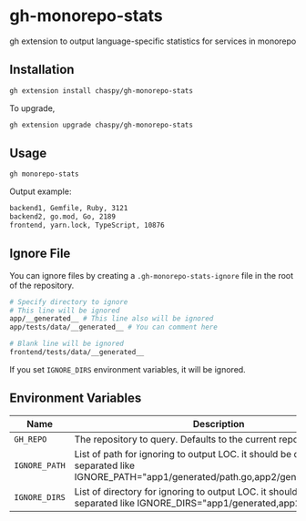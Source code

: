 # gh-monorepo-stats

gh extension to output language-specific statistics for services in monorepo

## Installation

```sh
gh extension install chaspy/gh-monorepo-stats
```

To upgrade,

```sh
gh extension upgrade chaspy/gh-monorepo-stats
```

## Usage

```sh
gh monorepo-stats
```

Output example:

```sh
backend1, Gemfile, Ruby, 3121
backend2, go.mod, Go, 2189
frontend, yarn.lock, TypeScript, 10876
```

## Ignore File

You can ignore files by creating a `.gh-monorepo-stats-ignore` file in the root of the repository.

```bash
# Specify directory to ignore
# This line will be ignored
app/__generated__ # This line also will be ignored
app/tests/data/__generated__ # You can comment here

# Blank line will be ignored
frontend/tests/data/__generated__
```

If you set `IGNORE_DIRS` environment variables, it will be ignored.

## Environment Variables

| Name          | Description                                                                                                                            |
| ------------- | -------------------------------------------------------------------------------------------------------------------------------------- |
| `GH_REPO`     | The repository to query. Defaults to the current repository.                                                                           |
| `IGNORE_PATH` | List of path for ignoring to output LOC. it should be comma separated like IGNORE_PATH="app1/generated/path.go,app2/generated.path.go" |
| `IGNORE_DIRS` | List of directory for ignoring to output LOC. it should be comma separated like IGNORE_DIRS="app1/generated,app2/generated"            |
